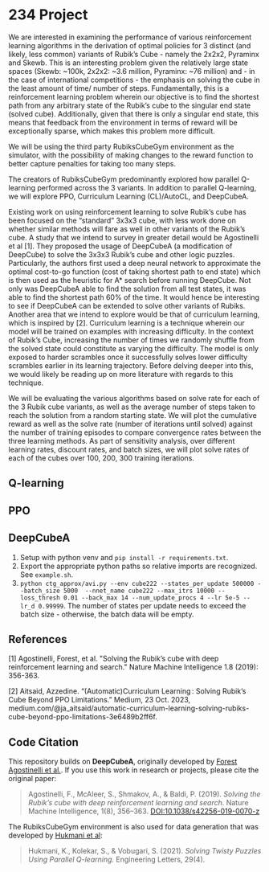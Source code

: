 # 234 Project

We are interested in examining the performance of various reinforcement learning algorithms in the derivation of optimal policies for 3 distinct (and likely, less common) variants of Rubik’s Cube - namely the 2x2x2, Pyraminx and Skewb. This is an interesting problem given the relatively large state spaces (Skewb: ~100k, 2x2x2: ~3.6 million, Pyraminx: ~76 million) and - in the case of international competitions - the emphasis on solving the cube in the least amount of time/ number of steps. Fundamentally, this is a reinforcement learning problem wherein our objective is to find the shortest path from any arbitrary state of the Rubik’s cube to the singular end state (solved cube). Additionally, given that there is only a singular end state, this means that feedback from the environment in terms of reward will be exceptionally sparse, which makes this problem more difficult.

We will be using the third party RubiksCubeGym environment as the simulator, with the possibility of making changes to the reward function to better capture penalties for taking too many steps.

The creators of RubiksCubeGym predominantly explored how parallel Q-learning performed across the 3 variants. In addition to parallel Q-learning, we will explore PPO, Curriculum Learning (CL)/AutoCL, and DeepCubeA.

Existing work on using reinforcement learning to solve Rubik’s cube has been focused on the “standard” 3x3x3 cube, with less work done on whether similar methods will fare as well in other variants of the Rubik’s cube. A study that we intend to survey in greater detail would be Agostinelli et al [1]. They proposed the usage of DeepCubeA (a modification of DeepCube) to solve the 3x3x3 Rubik’s cube and other logic puzzles. Particularly, the authors first used a deep neural network to approximate the optimal cost-to-go function (cost of taking shortest path to end state) which is then used as the heuristic for A* search before running DeepCube. Not only was DeepCubeA able to find the solution from all test states, it was able to find the shortest path 60% of the time. It would hence be interesting to see if DeepCubeA can be extended to solve other variants of Rubiks.
Another area that we intend to explore would be that of curriculum learning, which is inspired by [2]. Curriculum learning is a technique wherein our model will be trained on examples with increasing difficulty. In the context of Rubik’s Cube, increasing the number of times we randomly shuffle from the solved state could constitute as varying the difficulty. The model is only exposed to harder scrambles once it successfully solves lower difficulty scrambles earlier in its learning trajectory. Before delving deeper into this, we would likely be reading up on more literature with regards to this technique.

We will be evaluating the various algorithms based on solve rate for each of the 3 Rubik cube variants, as well as the average number of steps taken to reach the solution from a random starting state. We will plot the cumulative reward as well as the solve rate (number of iterations until solved) against the number of training episodes to compare convergence rates between the three learning methods. As part of sensitivity analysis, over different learning rates, discount rates, and batch sizes, we will plot solve rates of each of the cubes over 100, 200, 300 training iterations. 

## Q-learning

## PPO

## DeepCubeA

1. Setup with python venv and `pip install -r requirements.txt`.
2. Export the appropriate python paths so relative imports are recognized. See `example.sh`.
3. `python ctg_approx/avi.py --env cube222 --states_per_update 500000 --batch_size 5000  --nnet_name cube222 --max_itrs 10000 --loss_thresh 0.01 --back_max 14 --num_update_procs 4 --lr 5e-5 --lr_d 0.99999`. The number of states per update needs to exceed the batch size - otherwise, the batch data will be empty.

## References

[1] Agostinelli, Forest, et al. "Solving the Rubik’s cube with deep reinforcement learning and search." Nature Machine Intelligence 1.8 (2019): 356-363.

[2] Aitsaid, Azzedine. “(Automatic)Curriculum Learning : Solving Rubik’s Cube Beyond PPO Limitations.” Medium, 23 Oct. 2023, medium.com/@ja_aitsaid/automatic-curriculum-learning-solving-rubiks-cube-beyond-ppo-limitations-3e6489b2ff6f. 

## Code Citation

This repository builds on **DeepCubeA**, originally developed by [Forest Agostinelli et al.](https://github.com/forestagostinelli/DeepCubeA). If you use this work in research or projects, please cite the original paper:

> Agostinelli, F., McAleer, S., Shmakov, A., & Baldi, P. (2019). *Solving the Rubik’s cube with deep reinforcement learning and search*. Nature Machine Intelligence, 1(8), 356–363. [DOI:10.1038/s42256-019-0070-z](https://doi.org/10.1038/s42256-019-0070-z)

The RubiksCubeGym environment is also used for data generation that was developed by [Hukmani et al](https://github.com/DoubleGremlin181/RubiksCubeGym):
> Hukmani, K., Kolekar, S., & Vobugari, S. (2021). *Solving Twisty Puzzles Using Parallel Q-learning.* Engineering Letters, 29(4).
